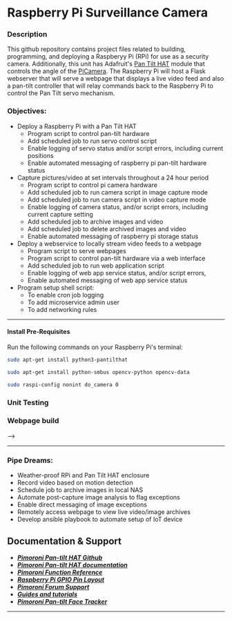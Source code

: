 # Raspberry Pi Surveillance Camera

### Description
This github repository contains project files related to building, programming, and deploying a Raspberyy Pi (RPi) for use as a security camera. Additionally, this unit has Adafruit's [Pan Tilt HAT][1] module that controls the angle of the [PiCamera][2]. The Raspberry Pi will host a Flask webserver that will serve a webpage that displays a live video feed and also a pan-tilt controller that will relay commands back to the Raspberry Pi to control the Pan Tilt servo mechanism. 

### Objectives:
+ Deploy a Raspberry Pi with a Pan Tilt HAT
  + Program script to control pan-tilt hardware 
  + Add scheduled job to run servo control script 
  + Enable logging of servo status and/or script errors, including current positions
  + Enable automated messaging of raspberry pi pan-tilt hardware status
+ Capture pictures/video at set intervals throughout a 24 hour period
  + Program script to control pi camera hardware
  + Add scheduled job to run camera script in image capture mode 
  + Add scheduled job to run camera script in video capture mode
  + Enable logging of camera status, and/or script errors, including current capture setting 
  + Add scheduled job to archive images and video
  + Add scheduled job to delete archived images and video
  + Enable automated messaging of raspberry pi storage status
+ Deploy a webservice to locally stream video feeds to a webpage
  + Program script to serve webpages
  + Program script to control pan-tilt hardware via a web interface
  + Add scheduled job to run web application script
  + Enable logging of web app service status, and/or script errors,
  + Enable automated messaging of web app service status
+ Program setup shell script: 
  + To enable cron job logging
  + To add microservice admin user
  + To add networking rules
---

#### Install Pre-Requisites
Run the following commands on your Raspberry Pi's terminal:

```bash
sudo apt-get install python3-pantilthat
```
```bash
sudo apt-get install python-smbus opencv-python opencv-data
```

```bash
sudo raspi-config nonint do_camera 0
```

### Unit Testing

### Webpage build
-->

---
### Pipe Dreams:
+ Weather-proof RPi and Pan Tilt HAT enclosure
+ Record video based on motion detection 
+ Schedule job to archive images in local NAS
+ Automate post-capture image analysis to flag exceptions
+ Enable direct messaging of image exceptions
+ Remotely access webpage to view live video/image archives
+ Develop ansible playbook to automate setup of IoT device

## Documentation & Support
* ***[Pimoroni Pan-tilt HAT Github][6]***
* ***[Pimoroni Pan-tilt HAT documentation][7]***
* ***[Pimoroni Function Reference][10]***
* ***[Raspberry Pi GPIO Pin Layout][11]***
* ***[Pimoroni Forum Support][12]***
* ***[Guides and tutorials][9]***
* ***[Pimoroni Pan-tilt Face Tracker][8]***

---
[1]: https://www.adafruit.com/product/3353
[2]: https://www.adafruit.com/product/3099i
[3]: https://learn.pimoroni.com/tutorial/sandyj/assembling-pan-tilt-hat
[4]: https://learn.pimoroni.com/tutorial/sandyj/assembling-pan-tilt-hat
[5]: https://shop.pimoroni.com/products/night-vision-camera-module-for-raspberry-pi?variant=12516582752339
[6]: https://github.com/pimoroni/pantilt-hat
[7]: http://docs.pimoroni.com/pantilthat/#
[8]: https://learn.pimoroni.com/tutorial/electromechanical/building-a-pan-tilt-face-tracker
[9]: https://learn.pimoroni.com/pan-tilt-hat
[10]: http://docs.pimoroni.com/pantilthat/
[11]: https://pinout.xyz/pinout/pan_tilt_hat
[12]: http://forums.pimoroni.com/c/support
